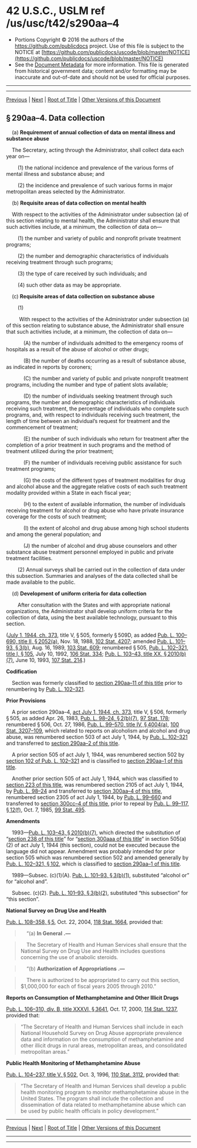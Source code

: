 ---
---

# 42 U.S.C., USLM ref /us/usc/t42/s290aa–4

* Portions Copyright © 2016 the authors of the https://github.com/publicdocs project.
  Use of this file is subject to the NOTICE at [https://github.com/publicdocs/uscode/blob/master/NOTICE](https://github.com/publicdocs/uscode/blob/master/NOTICE)
* See the [Document Metadata](././../../../../../..//README.md) for more information.
  This file is generated from historical government data; content and/or formatting may be inaccurate and out-of-date and should not be used for official purposes.

----------
----------

[Previous](./../../../../../..//us/usc/t42/ch6A/schIII–A/ptA/m__us_usc_t42_s290aa–3a.md) | [Next](./../../../../../..//us/usc/t42/ch6A/schIII–A/ptA/m__us_usc_t42_s290aa–5.md) | [Root of Title](./../../../../../../) | [Other Versions of this Document](https://publicdocs.github.io/go/links?ns=uslm&ref=%2Fus%2Fusc%2Ft42%2Fs290aa%E2%80%934)

## § 290aa–4. Data collection

    (a) __Requirement of annual collection of data on mental illness and substance abuse__ 

    The Secretary, acting through the Administrator, shall collect data each year on—

        (1) the national incidence and prevalence of the various forms of mental illness and substance abuse; and

        (2) the incidence and prevalence of such various forms in major metropolitan areas selected by the Administrator.

    (b) __Requisite areas of data collection on mental health__ 

    With respect to the activities of the Administrator under subsection (a) of this section relating to mental health, the Administrator shall ensure that such activities include, at a minimum, the collection of data on—

        (1) the number and variety of public and nonprofit private treatment programs;

        (2) the number and demographic characteristics of individuals receiving treatment through such programs;

        (3) the type of care received by such individuals; and

        (4) such other data as may be appropriate.

    (c) __Requisite areas of data collection on substance abuse__ 

        (1)

         With respect to the activities of the Administrator under subsection (a) of this section relating to substance abuse, the Administrator shall ensure that such activities include, at a minimum, the collection of data on—

            (A) the number of individuals admitted to the emergency rooms of hospitals as a result of the abuse of alcohol or other drugs;

            (B) the number of deaths occurring as a result of substance abuse, as indicated in reports by coroners;

            (C) the number and variety of public and private nonprofit treatment programs, including the number and type of patient slots available;

            (D) the number of individuals seeking treatment through such programs, the number and demographic characteristics of individuals receiving such treatment, the percentage of individuals who complete such programs, and, with respect to individuals receiving such treatment, the length of time between an individual’s request for treatment and the commencement of treatment;

            (E) the number of such individuals who return for treatment after the completion of a prior treatment in such programs and the method of treatment utilized during the prior treatment;

            (F) the number of individuals receiving public assistance for such treatment programs;

            (G) the costs of the different types of treatment modalities for drug and alcohol abuse and the aggregate relative costs of each such treatment modality provided within a State in each fiscal year;

            (H) to the extent of available information, the number of individuals receiving treatment for alcohol or drug abuse who have private insurance coverage for the costs of such treatment;

            (I) the extent of alcohol and drug abuse among high school students and among the general population; and

            (J) the number of alcohol and drug abuse counselors and other substance abuse treatment personnel employed in public and private treatment facilities.

        (2) Annual surveys shall be carried out in the collection of data under this subsection. Summaries and analyses of the data collected shall be made available to the public.

    (d) __Development of uniform criteria for data collection__ 

        After consultation with the States and with appropriate national organizations, the Administrator shall develop uniform criteria for the collection of data, using the best available technology, pursuant to this section.

([July 1, 1944, ch. 373][/us/act/1944-07-01/ch373], title V, § 505, formerly § 509D, as added [Pub. L. 100–690, title II, § 2052(a)][/us/pl/100/690/s2052/a], Nov. 18, 1988, [102 Stat. 4207][/us/stat/102/4207]; amended [Pub. L. 101–93, § 3(b)][/us/pl/101/93/s3/b], Aug. 16, 1989, [103 Stat. 609][/us/stat/103/609]; renumbered § 505, [Pub. L. 102–321, title I, § 105][/us/pl/102/321/s105], July 10, 1992, [106 Stat. 334][/us/stat/106/334]; [Pub. L. 103–43, title XX, § 2010(b)(7)][/us/pl/103/43/s2010/b/7], June 10, 1993, [107 Stat. 214][/us/stat/107/214].)

 __Codification__ 

    Section was formerly classified to [section 290aa–11 of this title][/us/usc/t42/s290aa–11] prior to renumbering by [Pub. L. 102–321][/us/pl/102/321].

 __Prior Provisions__ 

    A prior section 290aa–4, [act July 1, 1944, ch. 373][/us/act/1944-07-01/ch373], title V, § 506, formerly § 505, as added Apr. 26, 1983, [Pub. L. 98–24, § 2(b)(7)][/us/pl/98/24/s2/b/7], [97 Stat. 178][/us/stat/97/178]; renumbered § 506, Oct. 27, 1986, [Pub. L. 99–570, title IV, § 4004(a)][/us/pl/99/570/s4004/a], [100 Stat. 3207–109][/us/stat/100/3207-109], which related to reports on alcoholism and alcohol and drug abuse, was renumbered section 503 of act July 1, 1944, by [Pub. L. 102–321][/us/pl/102/321] and transferred to [section 290aa–2 of this title][/us/usc/t42/s290aa–2].

    A prior section 505 of act July 1, 1944, was renumbered section 502 by [section 102 of Pub. L. 102–321][/us/pl/102/321/s102] and is classified to [section 290aa–1 of this title][/us/usc/t42/s290aa–1].

    Another prior section 505 of act July 1, 1944, which was classified to [section 223 of this title][/us/usc/t42/s223], was renumbered section 2105 of act July 1, 1944, by [Pub. L. 98–24][/us/pl/98/24] and transferred to [section 300aa–4 of this title][/us/usc/t42/s300aa–4], renumbered section 2305 of act July 1, 1944, by [Pub. L. 99–660][/us/pl/99/660] and transferred to [section 300cc–4 of this title][/us/usc/t42/s300cc–4], prior to repeal by [Pub. L. 99–117, § 12(f)][/us/pl/99/117/s12/f], Oct. 7, 1985, [99 Stat. 495][/us/stat/99/495].

 __Amendments__ 

    1993—[Pub. L. 103–43, § 2010(b)(7)][/us/pl/103/43/s2010/b/7], which directed the substitution of “[section 238 of this title][/us/usc/t42/s238]” for “[section 300aaa of this title][/us/usc/t42/s300aaa]” in section 505(a)(2) of act July 1, 1944 (this section), could not be executed because the language did not appear. Amendment was probably intended for prior section 505 which was renumbered section 502 and amended generally by [Pub. L. 102–321, § 102][/us/pl/102/321/s102], which is classified to [section 290aa–1 of this title][/us/usc/t42/s290aa–1].

    1989—Subsec. (c)(1)(A). [Pub. L. 101–93, § 3(b)(1)][/us/pl/101/93/s3/b/1], substituted “alcohol or” for “alcohol and”.

    Subsec. (c)(2). [Pub. L. 101–93, § 3(b)(2)][/us/pl/101/93/s3/b/2], substituted “this subsection” for “this section”.

 __National Survey on Drug Use and Health__ 

[Pub. L. 108–358, § 5][/us/pl/108/358/s5], Oct. 22, 2004, [118 Stat. 1664][/us/stat/118/1664], provided that:

>     “(a)  __In General__  __.—__ 

>     The Secretary of Health and Human Services shall ensure that the National Survey on Drug Use and Health includes questions concerning the use of anabolic steroids.

>     “(b)  __Authorization of Appropriations__  __.—__ 

>     There is authorized to be appropriated to carry out this section, $1,000,000 for each of fiscal years 2005 through 2010.”

 __Reports on Consumption of Methamphetamine and Other Illicit Drugs__ 

[Pub. L. 106–310, div. B, title XXXVI, § 3641][/us/pl/106/310/s3641], Oct. 17, 2000, [114 Stat. 1237][/us/stat/114/1237], provided that: 

> “The Secretary of Health and Human Services shall include in each National Household Survey on Drug Abuse appropriate prevalence data and information on the consumption of methamphetamine and other illicit drugs in rural areas, metropolitan areas, and consolidated metropolitan areas.”

 __Public Health Monitoring of Methamphetamine Abuse__ 

[Pub. L. 104–237, title V, § 502][/us/pl/104/237/s502], Oct. 3, 1996, [110 Stat. 3112][/us/stat/110/3112], provided that: 

> “The Secretary of Health and Human Services shall develop a public health monitoring program to monitor methamphetamine abuse in the United States. The program shall include the collection and dissemination of data related to methamphetamine abuse which can be used by public health officials in policy development.”

----------

[Previous](./../../../../../..//us/usc/t42/ch6A/schIII–A/ptA/m__us_usc_t42_s290aa–3a.md) | [Next](./../../../../../..//us/usc/t42/ch6A/schIII–A/ptA/m__us_usc_t42_s290aa–5.md) | [Root of Title](./../../../../../../) | [Other Versions of this Document](https://publicdocs.github.io/go/links?ns=uslm&ref=%2Fus%2Fusc%2Ft42%2Fs290aa%E2%80%934)

----------
----------

[/us/act/1944-07-01/ch373]: https://publicdocs.github.io/go/links?ns=uslm&ref=%2Fus%2Fact%2F1944-07-01%2Fch373
[/us/pl/100/690/s2052/a]: https://publicdocs.github.io/go/links?ns=uslm&ref=%2Fus%2Fpl%2F100%2F690%2Fs2052%2Fa
[/us/stat/102/4207]: https://publicdocs.github.io/go/links?ns=uslm&ref=%2Fus%2Fstat%2F102%2F4207
[/us/pl/101/93/s3/b]: https://publicdocs.github.io/go/links?ns=uslm&ref=%2Fus%2Fpl%2F101%2F93%2Fs3%2Fb
[/us/stat/103/609]: https://publicdocs.github.io/go/links?ns=uslm&ref=%2Fus%2Fstat%2F103%2F609
[/us/pl/102/321/s105]: https://publicdocs.github.io/go/links?ns=uslm&ref=%2Fus%2Fpl%2F102%2F321%2Fs105
[/us/stat/106/334]: https://publicdocs.github.io/go/links?ns=uslm&ref=%2Fus%2Fstat%2F106%2F334
[/us/pl/103/43/s2010/b/7]: https://publicdocs.github.io/go/links?ns=uslm&ref=%2Fus%2Fpl%2F103%2F43%2Fs2010%2Fb%2F7
[/us/stat/107/214]: https://publicdocs.github.io/go/links?ns=uslm&ref=%2Fus%2Fstat%2F107%2F214
[/us/usc/t42/s290aa–11]: https://publicdocs.github.io/go/links?ns=uslm&ref=%2Fus%2Fusc%2Ft42%2Fs290aa%E2%80%9311
[/us/pl/102/321]: https://publicdocs.github.io/go/links?ns=uslm&ref=%2Fus%2Fpl%2F102%2F321
[/us/act/1944-07-01/ch373]: https://publicdocs.github.io/go/links?ns=uslm&ref=%2Fus%2Fact%2F1944-07-01%2Fch373
[/us/pl/98/24/s2/b/7]: https://publicdocs.github.io/go/links?ns=uslm&ref=%2Fus%2Fpl%2F98%2F24%2Fs2%2Fb%2F7
[/us/stat/97/178]: https://publicdocs.github.io/go/links?ns=uslm&ref=%2Fus%2Fstat%2F97%2F178
[/us/pl/99/570/s4004/a]: https://publicdocs.github.io/go/links?ns=uslm&ref=%2Fus%2Fpl%2F99%2F570%2Fs4004%2Fa
[/us/stat/100/3207-109]: https://publicdocs.github.io/go/links?ns=uslm&ref=%2Fus%2Fstat%2F100%2F3207-109
[/us/pl/102/321]: https://publicdocs.github.io/go/links?ns=uslm&ref=%2Fus%2Fpl%2F102%2F321
[/us/usc/t42/s290aa–2]: https://publicdocs.github.io/go/links?ns=uslm&ref=%2Fus%2Fusc%2Ft42%2Fs290aa%E2%80%932
[/us/pl/102/321/s102]: https://publicdocs.github.io/go/links?ns=uslm&ref=%2Fus%2Fpl%2F102%2F321%2Fs102
[/us/usc/t42/s290aa–1]: https://publicdocs.github.io/go/links?ns=uslm&ref=%2Fus%2Fusc%2Ft42%2Fs290aa%E2%80%931
[/us/usc/t42/s223]: https://publicdocs.github.io/go/links?ns=uslm&ref=%2Fus%2Fusc%2Ft42%2Fs223
[/us/pl/98/24]: https://publicdocs.github.io/go/links?ns=uslm&ref=%2Fus%2Fpl%2F98%2F24
[/us/usc/t42/s300aa–4]: https://publicdocs.github.io/go/links?ns=uslm&ref=%2Fus%2Fusc%2Ft42%2Fs300aa%E2%80%934
[/us/pl/99/660]: https://publicdocs.github.io/go/links?ns=uslm&ref=%2Fus%2Fpl%2F99%2F660
[/us/usc/t42/s300cc–4]: https://publicdocs.github.io/go/links?ns=uslm&ref=%2Fus%2Fusc%2Ft42%2Fs300cc%E2%80%934
[/us/pl/99/117/s12/f]: https://publicdocs.github.io/go/links?ns=uslm&ref=%2Fus%2Fpl%2F99%2F117%2Fs12%2Ff
[/us/stat/99/495]: https://publicdocs.github.io/go/links?ns=uslm&ref=%2Fus%2Fstat%2F99%2F495
[/us/pl/103/43/s2010/b/7]: https://publicdocs.github.io/go/links?ns=uslm&ref=%2Fus%2Fpl%2F103%2F43%2Fs2010%2Fb%2F7
[/us/usc/t42/s238]: https://publicdocs.github.io/go/links?ns=uslm&ref=%2Fus%2Fusc%2Ft42%2Fs238
[/us/usc/t42/s300aaa]: https://publicdocs.github.io/go/links?ns=uslm&ref=%2Fus%2Fusc%2Ft42%2Fs300aaa
[/us/pl/102/321/s102]: https://publicdocs.github.io/go/links?ns=uslm&ref=%2Fus%2Fpl%2F102%2F321%2Fs102
[/us/usc/t42/s290aa–1]: https://publicdocs.github.io/go/links?ns=uslm&ref=%2Fus%2Fusc%2Ft42%2Fs290aa%E2%80%931
[/us/pl/101/93/s3/b/1]: https://publicdocs.github.io/go/links?ns=uslm&ref=%2Fus%2Fpl%2F101%2F93%2Fs3%2Fb%2F1
[/us/pl/101/93/s3/b/2]: https://publicdocs.github.io/go/links?ns=uslm&ref=%2Fus%2Fpl%2F101%2F93%2Fs3%2Fb%2F2
[/us/pl/108/358/s5]: https://publicdocs.github.io/go/links?ns=uslm&ref=%2Fus%2Fpl%2F108%2F358%2Fs5
[/us/stat/118/1664]: https://publicdocs.github.io/go/links?ns=uslm&ref=%2Fus%2Fstat%2F118%2F1664
[/us/pl/106/310/s3641]: https://publicdocs.github.io/go/links?ns=uslm&ref=%2Fus%2Fpl%2F106%2F310%2Fs3641
[/us/stat/114/1237]: https://publicdocs.github.io/go/links?ns=uslm&ref=%2Fus%2Fstat%2F114%2F1237
[/us/pl/104/237/s502]: https://publicdocs.github.io/go/links?ns=uslm&ref=%2Fus%2Fpl%2F104%2F237%2Fs502
[/us/stat/110/3112]: https://publicdocs.github.io/go/links?ns=uslm&ref=%2Fus%2Fstat%2F110%2F3112


